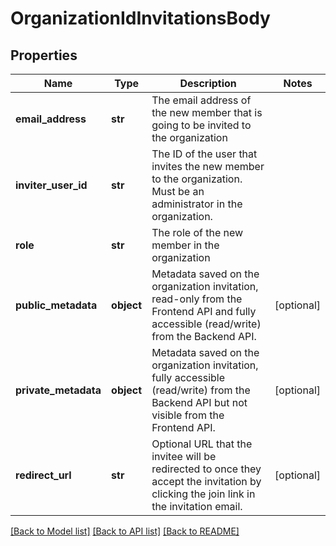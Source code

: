 # OrganizationIdInvitationsBody

## Properties
Name | Type | Description | Notes
------------ | ------------- | ------------- | -------------
**email_address** | **str** | The email address of the new member that is going to be invited to the organization | 
**inviter_user_id** | **str** | The ID of the user that invites the new member to the organization. Must be an administrator in the organization. | 
**role** | **str** | The role of the new member in the organization | 
**public_metadata** | **object** | Metadata saved on the organization invitation, read-only from the Frontend API and fully accessible (read/write) from the Backend API. | [optional] 
**private_metadata** | **object** | Metadata saved on the organization invitation, fully accessible (read/write) from the Backend API but not visible from the Frontend API. | [optional] 
**redirect_url** | **str** | Optional URL that the invitee will be redirected to once they accept the invitation by clicking the join link in the invitation email. | [optional] 

[[Back to Model list]](../README.md#documentation-for-models) [[Back to API list]](../README.md#documentation-for-api-endpoints) [[Back to README]](../README.md)

